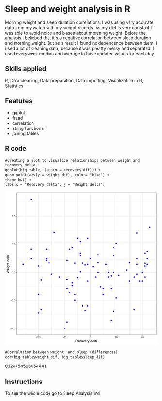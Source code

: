 
# Sleep and weight analysis in R

Morning weight and sleep duration correlations. I was using very accurate data
from my watch with my weight records. As my diet is very constant I 
was able to avoid noice and biases about morening weight.
Before the analysis I beliebed that it's a negative correlation between sleep duration
and morning weight. But as a result I found no dependence between them.
I used a lot of cleaning data, because it was preatty messy and separated.
I used everyweek median and average to have updated values for each day. 







## Skills applied

R, Data cleaning, Data preparation, Data importing, Visualization in R, Statistics


## Features

- ggplot
- fread
- correlation
- string functions 
- joining tables



## R code
```{r}
#Creating a plot to visualize relationships between weight and recovery deltas
ggplot(big_table, (aes(x = recovery_dif))) + 
geom_point(aes(y = weight_dif), color= "blue") +
theme_bw() +
labs(x = "Recovery delta", y = "Weight delta")

```


![App Screenshot](output_18_0.png)





```{r}
#Correlation between weight  and sleep (differences)
cor(big_table$weight_dif, big_table$sleep_dif)

```
0.124754596054441




## Instructions 

To see the whole code go to Sleep.Analysis.md
    
